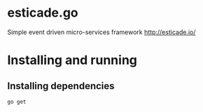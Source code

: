 # esticade.go
Simple event driven micro-services framework http://esticade.io/

# Installing and running

## Installing dependencies

``` bash
go get 
```